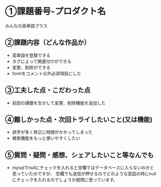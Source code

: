 # ①課題番号-プロダクト名

みんなの英単語プラス

## ②課題内容（どんな作品か）

- 英単語を登録できる
- タグによって関連付けができる
- 変更、削除ができる
- formをコメント以外必須項目にした

## ③工夫した点・こだわった点

- 前回の課題を生かして変更、削除機能を追加した

## ④難しかった点・次回トライしたいこと(又は機能)

- 誤字が多く修正に時間がかかってしまった
- 検索機能をもっと使いやすくしたい

## ⑤質問・疑問・感想、シェアしたいこと等なんでも

- mysqlでnullにチェックを入れると空欄ではデータベースに入らないのかと思っていたのですが、
空欄でも送信が押せるのでどのような意図の時にnullにチェックを入れるのでしょうか疑問に思っています。
